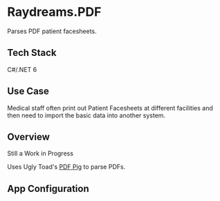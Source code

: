 # Raydreams.PDF

Parses PDF patient facesheets.

## Tech Stack

C#/.NET 6

## Use Case

Medical staff often print out Patient Facesheets at different facilities and then need to import the basic data into another system.

## Overview

Still a Work in Progress

Uses Ugly Toad's [PDF Pig](https://github.com/UglyToad/PdfPig) to parse PDFs.

## App Configuration

